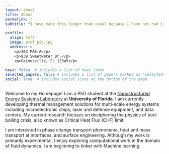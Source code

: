 ```yaml
---
layout: about
title: About
permalink: /
subtitle: *I have made this longer than usual because I have not had time to make it shorter* - Blaise Pascal

profile:
  align: left
  image: prof_pic.jpg
  address: >
    <p>103 MAE-A</p>
    <p>939 Sweetwater Dr.</p>
    <p>Gainesville, FL 12345</p>

news: false  # includes a list of news items
selected_papers: false # includes a list of papers marked as "selected={true}"
social: true  # includes social icons at the bottom of the page
---
```


Welcome to my Homepage! I am a PhD student at the [Nanostructured Energy Systems Laboratory](https://mae.ufl.edu/neslabs/index.html) at **University of Florida**. I am currently developing thermal management solutions for multi-scale energy systems including microelectronic chips, laser and defense equipment, and data centers. My current research focuses on deciphering the physics of pool boiling crisis, also known as Critical Heat Flux (CHF) limit.

I am interested in phase change transport phenomena, heat and mass transport at interfaces, and surface engineering. Although my work is primarily experimental, I enjoy exploring computational work in the domain of fluid dynamics. I am beginning to tinker with Machine learning.
